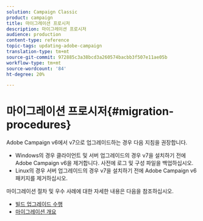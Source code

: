 ```yaml
---
solution: Campaign Classic
product: campaign
title: 마이그레이션 프로시저
description: 마이그레이션 프로시저
audience: production
content-type: reference
topic-tags: updating-adobe-campaign
translation-type: tm+mt
source-git-commit: 972885c3a38bcd3a260574bacbb3f507e11ae05b
workflow-type: tm+mt
source-wordcount: '84'
ht-degree: 20%

---
```



# 마이그레이션 프로시저{#migration-procedures}

Adobe Campaign v6에서 v7으로 업그레이드하는 경우 다음 지침을 권장합니다.

* Windows의 경우 클라이언트 및 서버 업그레이드의 경우 v7을 설치하기 전에 Adobe Campaign v6을 제거합니다. 사전에 로그 및 구성 파일을 백업하십시오.
* Linux의 경우 서버 업그레이드의 경우 v7을 설치하기 전에 Adobe Campaign v6 패키지를 제거하십시오.

마이그레이션 절차 및 우수 사례에 대한 자세한 내용은 다음을 참조하십시오.

* [빌드 업그레이드 수행](https://helpx.adobe.com/kr/campaign/kb/acc-build-upgrade.html)
* [마이그레이션 개요](../../migration/using/about-migration.md)

